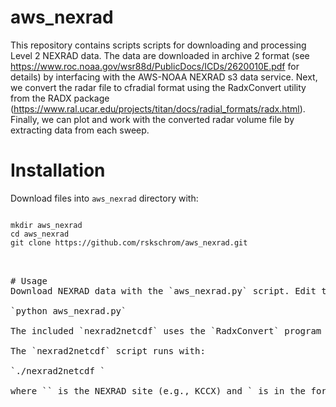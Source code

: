 # aws_nexrad
This repository contains scripts scripts for downloading and processing  Level 2 NEXRAD data. The data are downloaded in archive 2 format (see https://www.roc.noaa.gov/wsr88d/PublicDocs/ICDs/2620010E.pdf for details) by interfacing with the AWS-NOAA NEXRAD s3 data service. Next, we convert the radar file to cfradial format using the RadxConvert utility from the RADX package (https://www.ral.ucar.edu/projects/titan/docs/radial_formats/radx.html). Finally, we can plot and work with the converted radar volume file by extracting data from each sweep.

# Installation
Download files into `aws_nexrad` directory with:
<pre><code>
mkdir aws_nexrad
cd aws_nexrad
git clone https://github.com/rskschrom/aws_nexrad.git
<pre></code>

# Usage
Download NEXRAD data with the `aws_nexrad.py` script. Edit the `radsite` variable to change the NEXRAD site. Either leave the default date and time setting in the script to get the most recent radar volume scan, or uncomment and edit the date and time variables (lines 28-35). You don't need to know the exact time; the script will find the closest time of a radar volume in the archive. Once the appropriate site, date, and time variables are set run the script with:

`python aws_nexrad.py`

The included `nexrad2netcdf` uses the `RadxConvert` program to convert the Level 2 archive files to netCDF. You can alternatively use any other method for reading in or converting Level 2 NEXRAD data. The `restructure_cfrad.py` reads in the converted netCDF file and extracts sweep information and plots some of the data.

The `nexrad2netcdf` script runs with:

`./nexrad2netcdf <site><date_time>`

where `<site>` is the NEXRAD site (e.g., KCCX) and `<date_time> is in the format `YYYYMMDD_HHMNSS` (e.g., KCCX20130428_195312).
